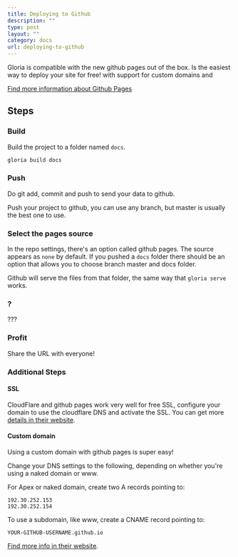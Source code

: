 ```yaml
---
title: Deploying to Github
description: ""
type: post
layout: ""
category: docs
url: deploying-to-github
---
```


Gloria is compatible with the new github pages out of the box. Is the easiest
way to deploy your site for free! with support for custom domains and 

[Find more information about Github Pages](https://pages.github.com/)

## Steps

### Build

Build the project to a folder named `docs`.

```bash
gloria build docs
```

### Push

Do git add, commit and push to send your data to github.

Push your project to github, you can use any branch, but master is usually
the best one to use.

### Select the pages source

In the repo settings, there's an option called github pages. The source appears
as `none` by default. If you pushed a `docs` folder there should be an option
that allows you to choose branch master and docs folder.

Github will serve the files from that folder, the same way that `gloria serve` works. 

### ? 

???

### Profit

Share the URL with everyone!

### Additional Steps

#### SSL

CloudFlare and github pages work very well for free SSL,
configure your domain to use the cloudflare DNS and activate the SSL.
You can get more 
[details in their website](https://blog.cloudflare.com/secure-and-fast-github-pages-with-cloudflare/). 

#### Custom domain

Using a custom domain with github pages is super easy!

Change your DNS settings to the following, depending on whether you're using a naked domain or www.

For Apex or naked domain, create two A records pointing to:

```
192.30.252.153
192.30.252.154
```

To use a subdomain, like www, create a CNAME record pointing to:

```
YOUR-GITHUB-USERNAME.github.io
```

[Find more info in their website](https://help.github.com/articles/using-a-custom-domain-with-github-pages/).